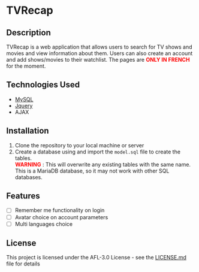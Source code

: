 # TVRecap

## Description
TVRecap is a web application that allows users to search for TV shows and movies and view information about them. Users can also create an account and add shows/movies to their watchlist. The pages are <span style="color: red; font-weight: bold;">ONLY IN FRENCH</span> for the moment.

## Technologies Used
- [MySQL](https://www.mysql.com/)
- [Jquery](https://jquery.com/)
- AJAX

## Installation
1. Clone the repository to your local machine or server
2. Create a database using and import the `model.sql` file to create the tables.<br>
<span style="color: red; font-weight: bold;">WARNING</span> : This will overwrite any existing tables with the same name. This is a MariaDB database, so it may not work with other SQL databases.

## Features
- [ ] Remember me functionality on login
- [ ] Avatar choice on account parameters
- [ ] Multi languages choice

## License
This project is licensed under the AFL-3.0 License - see the [LICENSE.md](LICENSE.md) file for details
